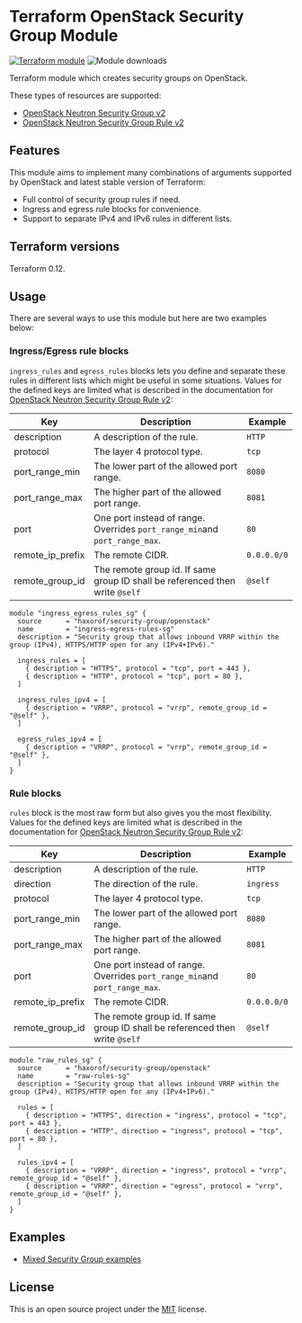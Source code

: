 # Terraform OpenStack Security Group Module

[![Terraform module](https://img.shields.io/badge/dynamic/json.svg?url=https://registry.terraform.io/v1/modules/haxorof/security-group/openstack&label=haxorof/security-group/openstack&query=$.version&color=blue)](https://registry.terraform.io/modules/haxorof/security-group/openstack)
![Module downloads](https://img.shields.io/badge/dynamic/json.svg?url=https://registry.terraform.io/v1/modules/haxorof/security-group/openstack&label=downloads&query=$.downloads&color=green)

Terraform module which creates security groups on OpenStack.

These types of resources are supported:

* [OpenStack Neutron Security Group v2](https://www.terraform.io/docs/providers/openstack/r/networking_secgroup_v2.html)
* [OpenStack Neutron Security Group Rule v2](https://www.terraform.io/docs/providers/openstack/r/networking_secgroup_rule_v2.html)

## Features

This module aims to implement many combinations of arguments supported by OpenStack and latest stable version of Terraform:

* Full control of security group rules if need.
* Ingress and egress rule blocks for convenience.
* Support to separate IPv4 and IPv6 rules in different lists.

## Terraform versions

Terraform 0.12.

## Usage

There are several ways to use this module but here are two examples below:

### Ingress/Egress rule blocks

`ingress_rules` and `egress_rules` blocks lets you define and separate these rules in different lists which might be useful in some situations. Values for the defined keys are limited what is described in the documentation for [OpenStack Neutron Security Group Rule v2](https://www.terraform.io/docs/providers/openstack/r/networking_secgroup_rule_v2.html):

| Key | Description | Example |
| --- | --- | ---|
| description | A description of the rule. | `HTTP` |
| protocol | The layer 4 protocol type. | `tcp` |
| port_range_min | The lower part of the allowed port range. | `8080` |
| port_range_max | The higher part of the allowed port range. | `8081` |
| port | One port instead of range. Overrides `port_range_min`and `port_range_max`. | `80` |
| remote_ip_prefix | The remote CIDR. | `0.0.0.0/0` |
| remote_group_id | The remote group id. If same group ID shall be referenced then write `@self` | `@self` |

```hcl
module "ingress_egress_rules_sg" {
  source      = "haxorof/security-group/openstack"
  name        = "ingress-egress-rules-sg"
  description = "Security group that allows inbound VRRP within the group (IPv4), HTTPS/HTTP open for any (IPv4+IPv6)."

  ingress_rules = [
    { description = "HTTPS", protocol = "tcp", port = 443 },
    { description = "HTTP", protocol = "tcp", port = 80 },
  ]

  ingress_rules_ipv4 = [
    { description = "VRRP", protocol = "vrrp", remote_group_id = "@self" },
  ]

  egress_rules_ipv4 = [
    { description = "VRRP", protocol = "vrrp", remote_group_id = "@self" },
  ]
}
```

### Rule blocks

`rules` block is the most raw form but also gives you the most flexibility. Values for the defined keys are limited what is described in the documentation for [OpenStack Neutron Security Group Rule v2](https://www.terraform.io/docs/providers/openstack/r/networking_secgroup_rule_v2.html):

| Key | Description | Example |
| --- | --- | ---|
| description | A description of the rule. | `HTTP` |
| direction | The direction of the rule. | `ingress` |
| protocol | The layer 4 protocol type. | `tcp` |
| port_range_min | The lower part of the allowed port range. | `8080` |
| port_range_max | The higher part of the allowed port range. | `8081` |
| port | One port instead of range. Overrides `port_range_min`and `port_range_max`. | `80` |
| remote_ip_prefix | The remote CIDR. | `0.0.0.0/0` |
| remote_group_id | The remote group id. If same group ID shall be referenced then write `@self` | `@self` |

```hcl
module "raw_rules_sg" {
  source      = "haxorof/security-group/openstack"
  name        = "raw-rules-sg"
  description = "Security group that allows inbound VRRP within the group (IPv4), HTTPS/HTTP open for any (IPv4+IPv6)."

  rules = [
    { description = "HTTPS", direction = "ingress", protocol = "tcp", port = 443 },
    { description = "HTTP", direction = "ingress", protocol = "tcp", port = 80 },
  ]

  rules_ipv4 = [
    { description = "VRRP", direction = "ingress", protocol = "vrrp", remote_group_id = "@self" },
    { description = "VRRP", direction = "egress", protocol = "vrrp", remote_group_id = "@self" },
  ]
}
```

## Examples

* [Mixed Security Group examples](https://github.com/haxorof/terraform-openstack-security-group/blob/master/examples/mixed)

## License

This is an open source project under the [MIT](https://github.com/haxorof/terraform-openstack-security-group/blob/master/LICENSE) license.

